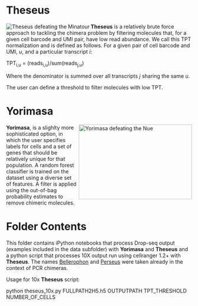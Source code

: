 # Theseus
<img align="left" src="http://www.greekmythology.com/images/mythology/theseus_adventures_78.jpg" alt="Theseus defeating the Minatour">

**Theseus** is a relatively brute force approach to tackling the chimera problem by filtering molecules that, for a given cell barcode and UMI pair, have low read abundance. We call this TPT normalization and is defined as follows. For a given pair of cell barcode and UMI, *u*, and a particular transcript *i*:

TPT<sub>i,u</sub> = (reads<sub>i,u</sub>)/sum(reads<sub>j,u</sub>)

Where the denominator is summed over all transcripts *j* sharing the same *u*.

The user can define a threshold to filter molecules with low TPT.


# Yorimasa

<img align="right" src="https://data.ukiyo-e.org/famsf/images/6340304231510089.jpg" alt="Yorimasa defeating the Nue" width="307" height="203">

**Yorimasa**, is a slighlty more sophisticated option, in which the user specifies labels for cells and a set of genes that should be relatively unique for that population. A random forest classifier is trained on the dataset using a diverse set of features. A filter is applied using the out-of-bag probability estimates to remove chimeric molecules. 

# Folder Contents

This folder contains iPython notebooks that process Drop-seq output (examples included in the data subfolder) with **Yorimasa** and **Theseus** and a python script that processes 10X output run using cellranger 1.2+ with **Theseus**. The names [Bellerophon](http://comp-bio.anu.edu.au/Bellerophon/doc/doc.html) and [Perseus](http://bmcbioinformatics.biomedcentral.com/articles/10.1186/1471-2105-12-38) were taken already in the context of PCR chimeras.

Usage for 10x **Theseus** script:

python theseus_10x.py  FULLPATH2H5.h5 OUTPUTPATH TPT_THRESHOLD NUMBER_OF_CELLS
